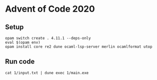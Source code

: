 # Advent of Code 2020

## Setup

```command
opam switch create . 4.11.1 --deps-only
eval $(opam env)
opam install core re2 dune ocaml-lsp-server merlin ocamlformat utop
```

## Run code

```
cat 1/input.txt | dune exec 1/main.exe
```
